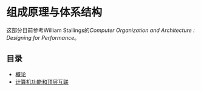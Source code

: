 # 组成原理与体系结构
这部分目前参考William Stallings的*Computer Organization and Architecture : Designing for Performance*。

## 目录
- [概论](概论.md)
- [计算机功能和顶层互联](计算机功能和顶层互联.md)